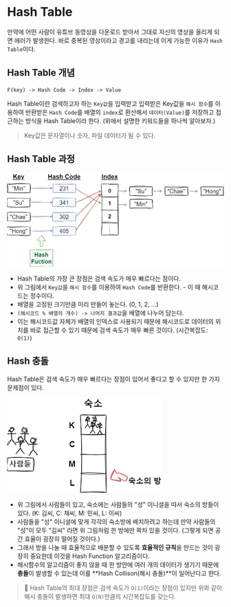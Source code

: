 # Hash Table

만약에 어떤 사람이 유튜브 동영상을 다운로드 받아서 그대로 자신의 영상을 올리게 되면 에러가 발생한다. 바로 중복된 영상이라고 경고를 내리는데 이게 가능한 이유가 `Hash Table`이다.

## Hash Table 개념

```shell
F(key) -> Hash Code -> Index -> Value
```

Hash Table이란 검색하고자 하는 `Key값`을 입력받고 입력받은 Key값을 `해시 함수`를 이용하여 반환받은 `Hash Code`를 배열의 `index`로 환산해서 `데이터(Value)`를 저장하고 접근하는 방식을 Hash Table이라 한다. (위에서 설명한 키워드들을 하나씩 알아보자.)

> Key값은 문자열이나 숫자, 파일 데이터가 될 수 있다.

## Hash Table 과정

![hash1](/images/data-structure/hash1-1.png)

- Hash Table의 가장 큰 장점은 검색 속도가 매우 빠르다는 점이다.
- 위 그림에서 `Key값`을 `해시 함수`를 이용하여 `Hash Code`를 반환한다. - 이 때 해시코드는 정수이다.
- 배열을 고정된 크기만큼 미리 만들어 놓는다. (0, 1, 2, ...)
- `(해시코드 % 배열의 개수) -> 나머지 결과값`을 배열에 나누어 담는다.
- 이는 해시코드값 자체가 배열의 인덱스로 사용되기 때문에 해시코드로 데이터의 위치를 바로 접근할 수 있기 때문에 검색 속도가 매우 빠른 것이다. (시간복잡도: `O(1)`)

## Hash 충돌

Hash Table은 검색 속도가 매우 빠르다는 장점이 있어서 좋다고 할 수 있지만 한 가지 문제점이 있다.

![hash2](/images/data-structure/hash-2.png)

- 위 그림에서 사람들이 있고, 숙소에는 사람들의 "성" 이니셜을 따서 숙소의 방들이 있다. (K: 김씨, C: 채씨, M: 민씨, L: 이씨)
- 사람들을 "성" 이니셜에 맞게 각각의 숙소방에 배치하려고 하는데 만약 사람들의 "성"이 모두 "김씨" 라면 위 그림처럼 한 방에만 꽉차 있을 것이다. (그렇게 되면 공간 효율이 굉장히 떨어질 것이다.)
- 그래서 방을 나눌 때 효율적으로 배분할 수 있도록 **효율적인 규칙**을 만드는 것이 굉장히 중요한데 이것을 Hash Function 알고리즘이다.
- 해시함수의 알고리즘이 좋지 않을 때 한 방안에 여러 개의 데이터가 생기기 때문에 **충돌**이 발생할 수 있는데 이를 **Hash Collison(해시 충돌)**이 일어난다고 한다.

> 👻 Hash Table의 최대 장점은 검색 속도가 `O(1)`이라는 장점이 있지만 위와 같이 해시 충돌이 발생하면 최대 `O(N)`만큼의 시간복잡도를 갖는다.
